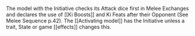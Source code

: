 The model with the Initiative checks its Attack dice first in Melee Exchanges and declares the use of [[Ki Boosts]] and Ki Feats after their Opponent (See Melee Sequence p.42).
The [[Activating model]] has the Initiative unless a trait, State or game [[effects]] changes this.